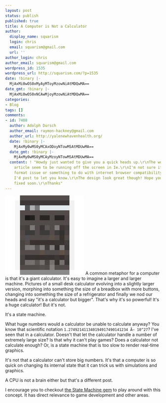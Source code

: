 ```yaml
---
layout: post
status: publish
published: true
title: A Computer is Not a Calculator
author:
  display_name: squarism
  login: chris
  email: squarism@gmail.com
  url: ''
author_login: chris
author_email: squarism@gmail.com
wordpress_id: 1535
wordpress_url: http://squarism.com/?p=1535
date: !binary |-
  MjAxMi0wOS0xMyAyMToyMzowNiAtMDQwMA==
date_gmt: !binary |-
  MjAxMi0wOS0xNCAwMjoyMzowNiAtMDQwMA==
categories:
- Blog
tags: []
comments:
- id: 7408
  author: Adolph Dursch
  author_email: raymon-hackney@gmail.com
  author_url: http://yalenewhavenhealth.org/
  date: !binary |-
    MjAxMy0wMS0yMCAxODoyNTowMSAtMDUwMA==
  date_gmt: !binary |-
    MjAxMy0wMS0yMCAyMzoyNTowMSAtMDUwMA==
  content: ! "Howdy just wanted to give you a quick heads up.\r\nThe words in your
    article seem to be running off the screen in Ie.\r\nI'm not sure if this is a
    format issue or something to do with internet browser compatibility but I thought
    I'd post to let you know.\r\nThe design look great though! Hope you get the issue
    fixed soon.\r\nThanks"
---
```

<p><img src="/uploads/2012/09/not_a_calculator.png" alt="" title="not_a_calculator" width="256" height="256" class="alignright size-full wp-image-1659" />
A common metaphor for a computer is that it's a giant calculator.  It's easy to imagine a larger and larger machine.  Pictures of a small desk calculator evolving into a slightly larger version, morphing into something the size of a breadbox with more buttons, changing into something the size of a refrigerator and finally we nod our heads and say "it's a calculator but bigger".  That's why it's so powerful!  It's a huge calculator!  But it's not.  </p>
<p>It's a state machine.</p>
<p>What huge numbers would a calculator be unable to calculate anyway?  You know that scientific notation
<code>1.274921411340194917490141234 &Atilde;&mdash; 10^27</code>?  I've seen that in a calculator.  Doesn't that let the calculator handle a number of extremely large size?  Is that why it can't play games?  Does a calculator not calculate enough?  Or, is a state machine that is too slow to render real-time graphics.</p>
<p>It's not that a calculator can't store big numbers.  It's that a computer is so quick on changing its internal state that it can trick us with simulations and graphics.</p>
<p>A CPU is not a brain either but that's a different post.</p>
<p>I encourage you to checkout <a href="https://github.com/pluginaweek/state_machine">the State Machine gem</a> to play around with this concept.  It has direct relevance to game development and other areas.</p>
